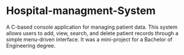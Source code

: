 # Hospital-managment-System
A C-based console application for managing patient data. This system allows users to add, view, search, and delete patient records through a simple menu-driven interface. It was a mini-project for a Bachelor of Engineering degree.

